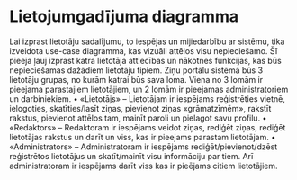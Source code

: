 # Lietojumgadījuma diagramma

Lai izprast lietotāju sadalījumu, to iespējas un mijiedarbību ar sistēmu, tika izveidota use-case diagramma, kas vizuāli attēlos visu nepieciešamo. 
Šī pieeja ļauj izprast katra lietotāja attiecības un nākotnes funkcijas, kas būs nepieciešamas dažādiem lietotāju tipiem.
Ziņu portālu sistēmā būs 3 lietotāju grupas, no kurām katrai būs sava loma. Viena no 3 lomām ir pieejama parastajiem lietotājiem, un 2 lomām ir pieejamas administratoriem un darbiniekiem.
•	«Lietotājs»  – Lietotājam ir iespējams reģistrēties vietnē, ielogoties, skatīties/lasīt ziņas, pievienot ziņas «grāmatzīmēm», rakstīt rakstus, pievienot attēlos tam, mainīt paroli un pielagot savu profilu.
•	«Redaktors» – Redaktoram ir iespējams veidot ziņas, rediģēt ziņas, rediģēt lietotājas rakstus un darīt un viss, kas ir pieejams parastam lietotājam.
•	«Administrators» –  Administratoram ir iespējams rediģēt/pievienot/dzēst reģistrētos lietotājus un skatīt/mainīt visu informāciju par tiem. Arī administratoram ir iespējams darīt viss kas ir pieējams citiem lietotājiem.

